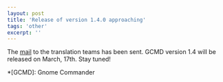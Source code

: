 ```yaml
---
layout: post
title: 'Release of version 1.4.0 approaching'
tags: 'other'
excerpt: ''
---
```


The [mail](https://mail.gnome.org/archives/gnome-i18n/2014-February/msg00042.html) to the translation teams has been sent. GCMD version 1.4 will be released on March, 17th. Stay tuned!
                                                                                                    
*[GCMD]: Gnome Commander
